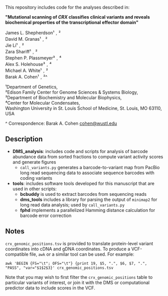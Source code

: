 This repository includes code for the analyses described in:

**"Mutational scanning of *CRX* classifies clinical variants and reveals biochemical properties of the transcriptional effector domain"**

James L. Shepherdson¹﹐²\
David M. Granas¹﹐²\
Jie Li¹﹐²\
Zara Shariff¹﹐²\
Stephen P. Plassmeyer³﹐⁴\
Alex S. Holehouse³﹐⁴\
Michael A. White¹﹐²\
Barak A. Cohen¹﹐²^

¹Department of Genetics,\
²Edison Family Center for Genome Sciences & Systems Biology,\
³Department of Biochemistry and Molecular Biophysics,\
⁴Center for Molecular Condensates,\
Washington University in St. Louis School of Medicine, St. Louis, MO 63110, USA

\^ Correspondence: Barak A. Cohen <cohen@wustl.edu>

## Description

- **DMS_analysis**: includes code and scripts for analysis of barcode abundance data from sorted fractions to compute variant activity scores and generate figures
    * `call_variants.py` generates a barcode-to-variant map from PacBio long read sequencing data to associate sequence barcodes with coding variants
- **tools**: includes software tools developed for this manuscript that are used in other scripts:
    * **bcbuddy** is used to extract barcodes from sequencing reads
    * **dms_tools** includes a library for parsing the output of `minimap2` for long read data analysis; used by `call_variants.py`
    * **fphd** implements a parallelized Hamming distance calculation for barcode error correction

## Notes

`crx_genomic_positions.tsv` is provided to translate protein-level variant coordinates into cDNA and gDNA coordinates. To produce a VCF-compatible file, `awk` or a similar tool can be used. For example:

```
awk 'BEGIN {FS="\t"; OFS="\t"} {print 19, $5, ".", $6, $7, ".", "PASS", "var="$1$2$3}' crx_genomic_positions.tsv
```

Note that you may wish to first filter the `crx_genomic_positions` table to particular variants of interest, or join it with the DMS or computational predictor data to include scores in the VCF.
